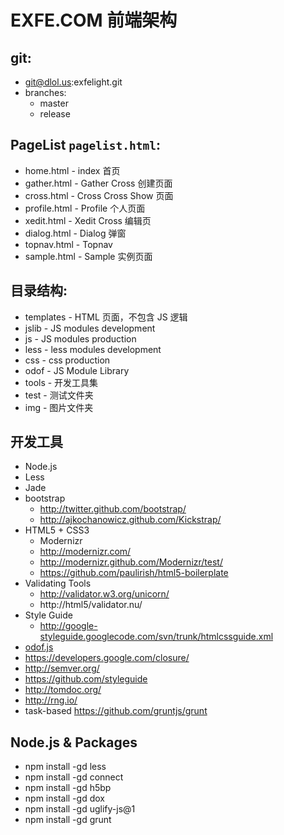 EXFE.COM 前端架构
=================

## git:
  * git@dlol.us:exfelight.git
  * branches:
    - master
    - release

## PageList `pagelist.html`:
  * home.html           - index     首页
  * gather.html         - Gather    Cross 创建页面
  * cross.html          - Cross     Cross Show 页面
  * profile.html        - Profile   个人页面
  * xedit.html          - Xedit     Cross 编辑页
  * dialog.html         - Dialog    弹窗
  * topnav.html         - Topnav
  * sample.html         - Sample    实例页面

## 目录结构:
  * templates           - HTML 页面，不包含 JS 逻辑
  * jslib               - JS modules development
  * js                  - JS modules production
  * less                - less modules development
  * css                 - css production
  * odof                - JS Module Library
  * tools               - 开发工具集
  * test                - 测试文件夹
  * img                 - 图片文件夹

## 开发工具
  * Node.js
  * Less
  * Jade
  * bootstrap
    * http://twitter.github.com/bootstrap/
    * http://ajkochanowicz.github.com/Kickstrap/
  * HTML5 + CSS3
    - Modernizr
    - http://modernizr.com/
    - http://modernizr.github.com/Modernizr/test/
    - https://github.com/paulirish/html5-boilerplate
  * Validating Tools
    - http://validator.w3.org/unicorn/
    - http://html5/validator.nu/
  * Style Guide
    - http://google-styleguide.googlecode.com/svn/trunk/htmlcssguide.xml
  * [odof.js][id]
  * https://developers.google.com/closure/
  * http://semver.org/
  * https://github.com/styleguide
  * http://tomdoc.org/
  * http://rng.io/
  * task-based https://github.com/gruntjs/grunt

## Node.js & Packages
  - npm install -gd less
  - npm install -gd connect
  - npm install -gd h5bp
  - npm install -gd dox
  - npm install -gd uglify-js@1
  - npm install -gd grunt

[id]: https://github.com/cfddream/odof
